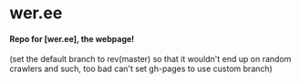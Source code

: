 # wer.ee
#### Repo for [wer.ee], the webpage!
(set the default branch to rev(master) so that it wouldn't end up on random crawlers and such, too bad can't set gh-pages to use custom branch)
